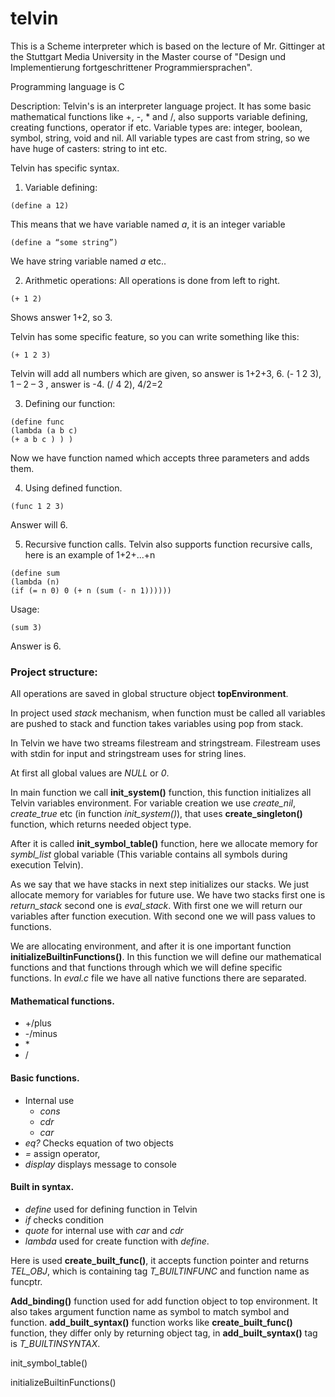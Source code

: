 # telvin

This is a Scheme interpreter which is based on the lecture of Mr. Gittinger at the Stuttgart Media University in the Master course of "Design und Implementierung fortgeschrittener Programmiersprachen".

Programming language is C

Description:
Telvin's is an interpreter language project. It has some basic mathematical functions like +, -, * and /, also supports variable defining, creating functions, operator if etc.
Variable types are: integer, boolean, symbol, string, void and nil. All variable types are cast from string, so we have huge of casters: string to int etc.

Telvin has specific syntax.

1. Variable defining:
```
(define a 12)
```
This means that we have variable named *a*, it is an integer variable
```
(define a “some string”)
```
We have string variable named *a* etc..

2. Arithmetic operations:
All operations is done from left to right.
```
(+ 1 2)
```
Shows answer 1+2, so 3.

Telvin has some specific feature, so you can write something like this:
```
(+ 1 2 3)
```
Telvin will add all numbers which are given, so answer is 1+2+3, 6. (- 1 2 3), 1 – 2 – 3 , answer is -4. (/ 4 2), 4/2=2

3. Defining our function:
```
(define func
(lambda (a b c)
(+ a b c ) ) )
```
Now we have function named <func> which accepts three parameters and adds them.

4. Using defined function.
```
(func 1 2 3)
```
Answer will 6.

5. Recursive function calls.
Telvin also supports function recursive calls, here is an example of 1+2+...+n
```
(define sum
(lambda (n)
(if (= n 0) 0 (+ n (sum (- n 1))))))
```
Usage:
```
(sum 3)
```
Answer is 6.

### Project structure:
All operations are saved in global structure object **topEnvironment**.

In project used *stack* mechanism, when function must be called all variables are pushed to stack and function takes variables using pop from stack.

In Telvin we have two streams filestream and stringstream. Filestream uses with stdin for input and stringstream uses for string lines.

At first all global values are *NULL* or *0*.

In main function we call **init_system()** function, this function initializes all Telvin variables environment. For variable creation we use *create_nil*, *create_true* etc (in function *init_system()*), that uses **create_singleton()** function, which returns needed object type.

After it is called  **init_symbol_table()** function, here we allocate memory for *symbl_list* global variable (This variable contains all symbols during execution Telvin).

As we say that we have stacks in next step initializes our stacks. We just allocate memory for variables for future use. We have two stacks first one is *return_stack* second one is *eval_stack*. With first one we will return our variables after function execution. With second one we will pass values to functions.

We are allocating environment, and after it is one important function **initializeBuiltinFunctions()**. In this function we will define our mathematical functions and that functions through which we will define specific functions. In *eval.c* file we have all native functions there are separated.

#### Mathematical functions.

- +/plus
- -/minus
- \*
- /

#### Basic functions.
- Internal use
  - *cons*
  - *cdr*
  - *car*
- *eq?* Checks equation of two objects
- *=* assign operator,
- *display* displays message to console
#### Built in syntax.
- *define* used for defining function in Telvin
- *if* checks condition
- *quote*  for internal use with *car* and *cdr*
- *lambda* used for create function with *define*.

Here is used **create_built_func()**, it accepts function pointer and returns *TEL_OBJ*, which is containing tag *T_BUILTINFUNC* and function name as funcptr.

**Add_binding()** function used for add function object to top environment. It also takes argument function name as symbol to match symbol and function.
**add_built_syntax()** function works like **create_built_func()** function, they differ only by returning object tag, in **add_built_syntax()** tag is *T_BUILTINSYNTAX*.

init_symbol_table()

initializeBuiltinFunctions()
